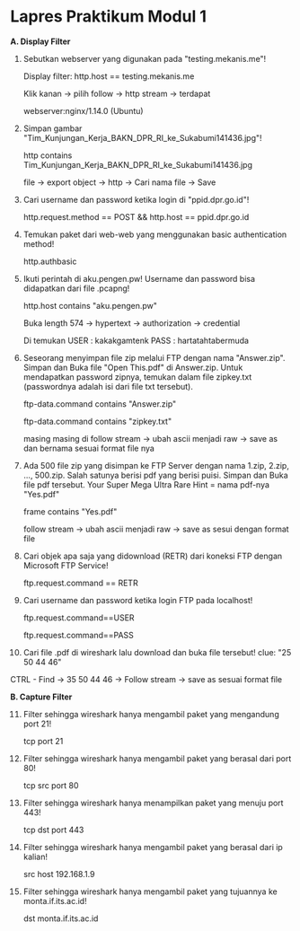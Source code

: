 # Lapres Praktikum Modul 1
**A. Display Filter**
1. Sebutkan webserver yang digunakan pada "testing.mekanis.me"!

   Display filter: http.host == testing.mekanis.me
   
   Klik kanan -> pilih follow -> http stream -> terdapat
   
   webserver:nginx/1.14.0 (Ubuntu)
2. Simpan gambar "Tim_Kunjungan_Kerja_BAKN_DPR_RI_ke_Sukabumi141436.jpg"!

   http contains Tim_Kunjungan_Kerja_BAKN_DPR_RI_ke_Sukabumi141436.jpg
   
   file -> export object -> http -> Cari nama file -> Save
   
3. Cari username dan password ketika login di "ppid.dpr.go.id"!

   http.request.method == POST && http.host == ppid.dpr.go.id
   
4. Temukan paket dari web-web yang menggunakan basic authentication method!

   http.authbasic
5. Ikuti perintah di aku.pengen.pw! Username dan password bisa didapatkan dari file .pcapng!

   http.host contains "aku.pengen.pw"
   
   Buka length 574 -> hypertext -> authorization -> credential
   
   Di temukan USER : kakakgamtenk PASS : hartatahtabermuda
   
6. Seseorang menyimpan file zip melalui FTP dengan nama "Answer.zip". Simpan dan Buka file "Open This.pdf" di Answer.zip. Untuk mendapatkan password zipnya, temukan dalam file zipkey.txt (passwordnya adalah isi dari file txt tersebut).

   ftp-data.command contains "Answer.zip"
   
   ftp-data.command contains "zipkey.txt"
   
   masing masing di follow stream -> ubah ascii menjadi raw -> save as dan bernama sesuai format file nya
   
7. Ada 500 file zip yang disimpan ke FTP Server dengan nama 1.zip, 2.zip, ..., 500.zip. Salah satunya berisi pdf yang berisi puisi. Simpan dan Buka file pdf tersebut. Your Super Mega Ultra Rare Hint = nama pdf-nya "Yes.pdf"

   frame contains "Yes.pdf"
   
   follow stream -> ubah ascii menjadi raw -> save as sesui dengan format file
   
8. Cari objek apa saja yang didownload (RETR) dari koneksi FTP dengan Microsoft FTP Service!

   ftp.request.command == RETR
   
9. Cari username dan password ketika login FTP pada localhost!

   ftp.request.command==USER
   
   ftp.request.command==PASS
   
10. Cari file .pdf di wireshark lalu download dan buka file tersebut! clue: "25 50 44 46"

   CTRL - Find -> 35 50 44 46 -> Follow stream -> save as sesuai format file

**B. Capture Filter**

11. Filter sehingga wireshark hanya mengambil paket yang mengandung port 21!

    tcp port 21
    
12. Filter sehingga wireshark hanya mengambil paket yang berasal dari port 80!

    tcp src port 80
    
13. Filter sehingga wireshark hanya menampilkan paket yang menuju port 443!

    tcp dst port 443
    
14. Filter sehingga wireshark hanya mengambil paket yang berasal dari ip kalian!

    src host 192.168.1.9
    
15. Filter sehingga wireshark hanya mengambil paket yang tujuannya ke monta.if.its.ac.id!

    dst monta.if.its.ac.id
    
